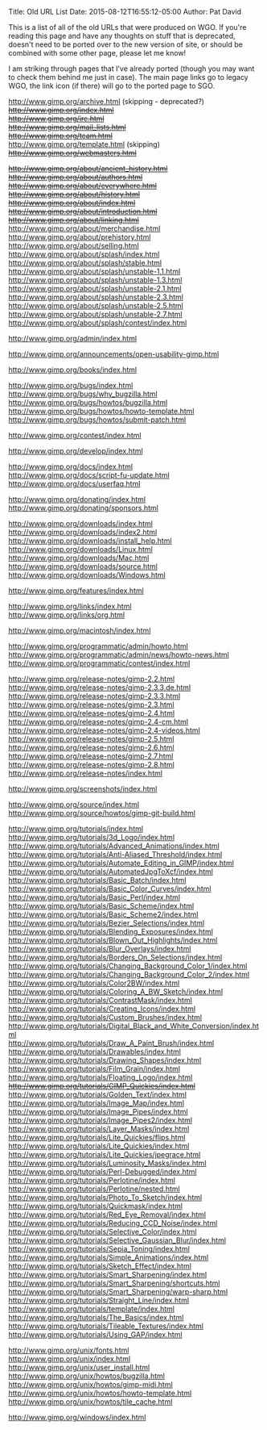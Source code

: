 Title: Old URL List
Date: 2015-08-12T16:55:12-05:00
Author: Pat David

This is a list of all of the old URLs that were produced on WGO.
If you're reading this page and have any thoughts on stuff that is deprecated, 
doesn't need to be ported over to the new version of site, 
or should be combined with some other page, please let me know!

I am striking through pages that I've already ported (though you may want to check them behind me just in case).
The main page links go to legacy WGO, the link icon (if there) will go to the ported page to SGO.

<http://www.gimp.org/archive.html> (skipping - deprecated?) 
<del><http://www.gimp.org/index.html></del> [<i class="fa fa-link"></i>](/index.html)  
<del><http://www.gimp.org/irc.html></del> [<i class="fa fa-link"></i>](/irc.html)   
<del><http://www.gimp.org/mail_lists.html></del> [<i class="fa fa-link"></i>](/mail_lists.html)   
<del><http://www.gimp.org/team.html></del> [<i class="fa fa-link"></i>](/team.html)   
<http://www.gimp.org/template.html> (skipping)  
<del><http://www.gimp.org/webmasters.html></del> [<i class="fa fa-link"></i>](/webmasters.html)  

<del><http://www.gimp.org/about/ancient_history.html></del> [<i class="fa fa-link"></i>](/about/ancient_history.html)  
<del><http://www.gimp.org/about/authors.html></del> [<i class="fa fa-link"></i>](/about/authors.html)  
<del><http://www.gimp.org/about/everywhere.html></del> [<i class="fa fa-link"></i>](/about/everywhere.html)  
<del><http://www.gimp.org/about/history.html></del> [<i class="fa fa-link"></i>](/about/history.html)  
<del><http://www.gimp.org/about/index.html></del> [<i class="fa fa-link"></i>](/about/index.html)  
<del><http://www.gimp.org/about/introduction.html></del> [<i class="fa fa-link"></i>](/about/introduction.html)  
<del><http://www.gimp.org/about/linking.html></del> [<i class="fa fa-link"></i>](/about/linking.html)  
<http://www.gimp.org/about/merchandise.html>  
<http://www.gimp.org/about/prehistory.html>  
<http://www.gimp.org/about/selling.html>  
<http://www.gimp.org/about/splash/index.html>  
<http://www.gimp.org/about/splash/stable.html>  
<http://www.gimp.org/about/splash/unstable-1.1.html>  
<http://www.gimp.org/about/splash/unstable-1.3.html>  
<http://www.gimp.org/about/splash/unstable-2.1.html>  
<http://www.gimp.org/about/splash/unstable-2.3.html>  
<http://www.gimp.org/about/splash/unstable-2.5.html>  
<http://www.gimp.org/about/splash/unstable-2.7.html>  
<http://www.gimp.org/about/splash/contest/index.html>  

<http://www.gimp.org/admin/index.html>  

<http://www.gimp.org/announcements/open-usability-gimp.html>  

<http://www.gimp.org/books/index.html>  

<http://www.gimp.org/bugs/index.html>  
<http://www.gimp.org/bugs/why_bugzilla.html>  
<http://www.gimp.org/bugs/howtos/bugzilla.html>  
<http://www.gimp.org/bugs/howtos/howto-template.html>  
<http://www.gimp.org/bugs/howtos/submit-patch.html>  

<http://www.gimp.org/contest/index.html>  

<http://www.gimp.org/develop/index.html>  

<http://www.gimp.org/docs/index.html>  
<http://www.gimp.org/docs/script-fu-update.html>  
<http://www.gimp.org/docs/userfaq.html>  

<http://www.gimp.org/donating/index.html>  
<http://www.gimp.org/donating/sponsors.html>  

<http://www.gimp.org/downloads/index.html>  
<http://www.gimp.org/downloads/index2.html>  
<http://www.gimp.org/downloads/install_help.html>  
<http://www.gimp.org/downloads/Linux.html>  
<http://www.gimp.org/downloads/Mac.html>  
<http://www.gimp.org/downloads/source.html>  
<http://www.gimp.org/downloads/Windows.html>  

<http://www.gimp.org/features/index.html>  

<http://www.gimp.org/links/index.html>  
<http://www.gimp.org/links/org.html>  

<http://www.gimp.org/macintosh/index.html>  

<http://www.gimp.org/programmatic/admin/howto.html>  
<http://www.gimp.org/programmatic/admin/news/howto-news.html>  
<http://www.gimp.org/programmatic/contest/index.html>  

<http://www.gimp.org/release-notes/gimp-2.2.html>  
<http://www.gimp.org/release-notes/gimp-2.3.3.de.html>  
<http://www.gimp.org/release-notes/gimp-2.3.3.html>  
<http://www.gimp.org/release-notes/gimp-2.3.html>  
<http://www.gimp.org/release-notes/gimp-2.4.html>  
<http://www.gimp.org/release-notes/gimp-2.4-cm.html>  
<http://www.gimp.org/release-notes/gimp-2.4-videos.html>  
<http://www.gimp.org/release-notes/gimp-2.5.html>  
<http://www.gimp.org/release-notes/gimp-2.6.html>  
<http://www.gimp.org/release-notes/gimp-2.7.html>  
<http://www.gimp.org/release-notes/gimp-2.8.html>  
<http://www.gimp.org/release-notes/index.html>  

<http://www.gimp.org/screenshots/index.html>  

<http://www.gimp.org/source/index.html>  
<http://www.gimp.org/source/howtos/gimp-git-build.html>  

<http://www.gimp.org/tutorials/index.html>  
<http://www.gimp.org/tutorials/3d_Logo/index.html>  
<http://www.gimp.org/tutorials/Advanced_Animations/index.html>  
<http://www.gimp.org/tutorials/Anti-Aliased_Threshold/index.html>  
<http://www.gimp.org/tutorials/Automate_Editing_in_GIMP/index.html>  
<http://www.gimp.org/tutorials/AutomatedJpgToXcf/index.html>  
<http://www.gimp.org/tutorials/Basic_Batch/index.html>  
<http://www.gimp.org/tutorials/Basic_Color_Curves/index.html>  
<http://www.gimp.org/tutorials/Basic_Perl/index.html>  
<http://www.gimp.org/tutorials/Basic_Scheme/index.html>  
<http://www.gimp.org/tutorials/Basic_Scheme2/index.html>  
<http://www.gimp.org/tutorials/Bezier_Selections/index.html>  
<http://www.gimp.org/tutorials/Blending_Exposures/index.html>  
<http://www.gimp.org/tutorials/Blown_Out_Highlights/index.html>  
<http://www.gimp.org/tutorials/Blur_Overlays/index.html>  
<http://www.gimp.org/tutorials/Borders_On_Selections/index.html>  
<http://www.gimp.org/tutorials/Changing_Background_Color_1/index.html>  
<http://www.gimp.org/tutorials/Changing_Background_Color_2/index.html>  
<http://www.gimp.org/tutorials/Color2BW/index.html>  
<http://www.gimp.org/tutorials/Coloring_A_BW_Sketch/index.html>  
<http://www.gimp.org/tutorials/ContrastMask/index.html>  
<http://www.gimp.org/tutorials/Creating_Icons/index.html>  
<http://www.gimp.org/tutorials/Custom_Brushes/index.html>  
<http://www.gimp.org/tutorials/Digital_Black_and_White_Conversion/index.html>  
<http://www.gimp.org/tutorials/Draw_A_Paint_Brush/index.html>  
<http://www.gimp.org/tutorials/Drawables/index.html>  
<http://www.gimp.org/tutorials/Drawing_Shapes/index.html>  
<http://www.gimp.org/tutorials/Film_Grain/index.html>  
<http://www.gimp.org/tutorials/Floating_Logo/index.html>  
<del><http://www.gimp.org/tutorials/GIMP_Quickies/index.html></del> [<i class="fa fa-link"></i>](/tutorials/GIMP_Quickies/)   
<http://www.gimp.org/tutorials/Golden_Text/index.html>  
<http://www.gimp.org/tutorials/Image_Map/index.html>  
<http://www.gimp.org/tutorials/Image_Pipes/index.html>  
<http://www.gimp.org/tutorials/Image_Pipes2/index.html>  
<http://www.gimp.org/tutorials/Layer_Masks/index.html>  
<http://www.gimp.org/tutorials/Lite_Quickies/flips.html>  
<http://www.gimp.org/tutorials/Lite_Quickies/index.html>  
<http://www.gimp.org/tutorials/Lite_Quickies/jpegrace.html>  
<http://www.gimp.org/tutorials/Luminosity_Masks/index.html>  
<http://www.gimp.org/tutorials/Perl-Debugged/index.html>  
<http://www.gimp.org/tutorials/Perlotine/index.html>  
<http://www.gimp.org/tutorials/Perlotine/nested.html>  
<http://www.gimp.org/tutorials/Photo_To_Sketch/index.html>  
<http://www.gimp.org/tutorials/Quickmask/index.html>  
<http://www.gimp.org/tutorials/Red_Eye_Removal/index.html>  
<http://www.gimp.org/tutorials/Reducing_CCD_Noise/index.html>  
<http://www.gimp.org/tutorials/Selective_Color/index.html>  
<http://www.gimp.org/tutorials/Selective_Gaussian_Blur/index.html>  
<http://www.gimp.org/tutorials/Sepia_Toning/index.html>  
<http://www.gimp.org/tutorials/Simple_Animations/index.html>  
<http://www.gimp.org/tutorials/Sketch_Effect/index.html>  
<http://www.gimp.org/tutorials/Smart_Sharpening/index.html>  
<http://www.gimp.org/tutorials/Smart_Sharpening/shortcuts.html>  
<http://www.gimp.org/tutorials/Smart_Sharpening/warp-sharp.html>  
<http://www.gimp.org/tutorials/Straight_Line/index.html>  
<http://www.gimp.org/tutorials/template/index.html>  
<http://www.gimp.org/tutorials/The_Basics/index.html>  
<http://www.gimp.org/tutorials/Tileable_Textures/index.html>  
<http://www.gimp.org/tutorials/Using_GAP/index.html>  

<http://www.gimp.org/unix/fonts.html>  
<http://www.gimp.org/unix/index.html>  
<http://www.gimp.org/unix/user_install.html>  
<http://www.gimp.org/unix/howtos/bugzilla.html>  
<http://www.gimp.org/unix/howtos/gimp-midi.html>  
<http://www.gimp.org/unix/howtos/howto-template.html>  
<http://www.gimp.org/unix/howtos/tile_cache.html>  

<http://www.gimp.org/windows/index.html>  
